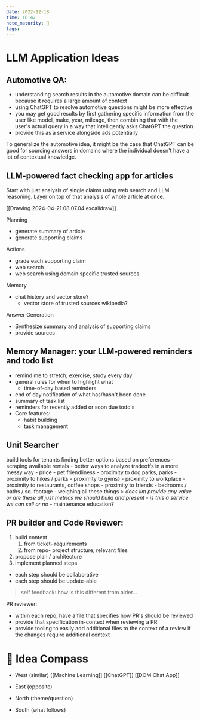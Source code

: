 ```yaml
---
date: 2022-12-18
time: 16:42
note_maturity: 🌱
tags: 
---
```

# LLM AppIication Ideas

## Automotive QA:

- understanding search results in the automotive domain can be difficult because it requires a large amount of context
- using ChatGPT to resolve automotive questions might be more effective
- you may get good results by first gathering specific information from the user like model, make, year, mileage, then combining that with the user's actual query in a way that intelligently asks ChatGPT the question
- provide this as a service alongside ads potentially

To generalize the automotive idea, it might be the case that ChatGPT can be good for sourcing answers in domains where the individual doesn't have a lot of contextual knowledge. 

## LLM-powered fact checking app for articles

Start with just analysis of single claims using web search and LLM reasoning.
Layer on top of that analysis of whole article at once.

[[Drawing 2024-04-21 08.07.04.excalidraw]]

Planning
- generate summary of article
- generate supporting claims

Actions
- grade each supporting claim
- web search
- web search using domain specific trusted sources

Memory
- chat history and vector store?
	- vector store of trusted sources wikipedia?

Answer Generation
- Synthesize summary and analysis of supporting claims
- provide sources

## Memory Manager: your LLM-powered reminders and todo list

- remind me to stretch, exercise, study every day
- general rules for when to highlight what
	- time-of-day based reminders
- end of day notification of what has/hasn't been done
- summary of task list
- reminders for recently added or soon due todo's
- Core features:
	- habit building
	- task management

## Unit Searcher

build tools for tenants finding better options based on preferences
	- scraping available rentals
	- better ways to analyze tradeoffs in a more messy way
		- price
		- pet friendliness
		- proximity to dog parks, parks
		- proximity to hikes / parks
		- proximity to gyms}
		- proximity to workplace
		- proximity to restaurants, coffee shops
		- proximity to friends
		- bedrooms / baths / sq. footage
		- weighing all these things
		> *does llm provide any value or are these all just metrics we should build and present*
		- *is this a service we can sell or no*
	- maintenance education?

## PR builder and Code Reviewer:

1. build context
	1. from ticket- requirements
	2. from repo- project structure, relevant files
2. propose plan / architecture
3. implement planned steps

- each step should be collaborative
- each step should be update-able

>self feedback: how is this different from aider...

PR reviewer:
- within each repo, have a file that specifies how PR's should be reviewed
- provide that specification in-context when reviewing a PR
- provide tooling to easily add additional files to the context of a review if the changes require additional context



















# 🧭  Idea Compass
- West  (similar) 
[[Machine Learning]]
[[ChatGPT]]
[[DOM Chat App]]
- East (opposite)

- North (theme/question)

- South (what follows)
